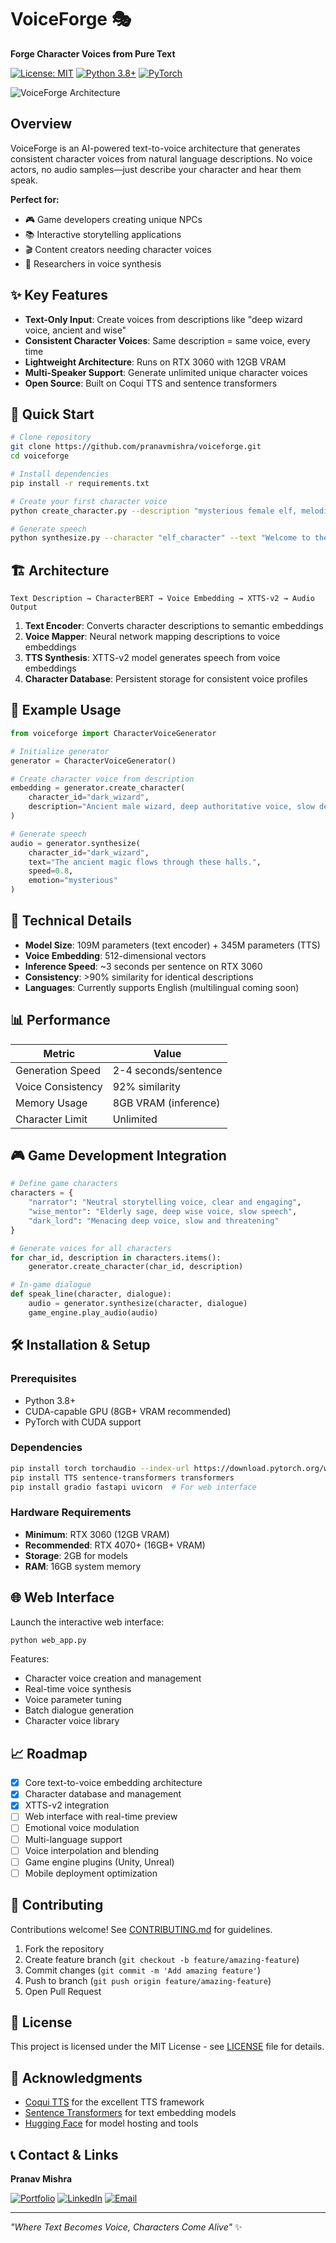 # VoiceForge 🎭

**Forge Character Voices from Pure Text**

[![License: MIT](https://img.shields.io/badge/License-MIT-yellow.svg)](https://opensource.org/licenses/MIT)
[![Python 3.8+](https://img.shields.io/badge/python-3.8+-blue.svg)](https://www.python.org/downloads/release/python-380/)
[![PyTorch](https://img.shields.io/badge/PyTorch-%23EE4C2C.svg?style=flat&logo=PyTorch&logoColor=white)](https://pytorch.org/)

![VoiceForge Architecture](https://github.com/PranavMishra17/VoiceForge--Forge-Character-Voices-from-Pure-Text/blob/ec67f1f9dc9a2779a9839109084cfe4a6c031f5a/head.png)

## Overview

VoiceForge is an AI-powered text-to-voice architecture that generates consistent character voices from natural language descriptions. No voice actors, no audio samples—just describe your character and hear them speak.

**Perfect for:**
- 🎮 Game developers creating unique NPCs
- 📚 Interactive storytelling applications  
- 🎬 Content creators needing character voices
- 🔬 Researchers in voice synthesis

## ✨ Key Features

- **Text-Only Input**: Create voices from descriptions like "deep wizard voice, ancient and wise"
- **Consistent Character Voices**: Same description = same voice, every time
- **Lightweight Architecture**: Runs on RTX 3060 with 12GB VRAM
- **Multi-Speaker Support**: Generate unlimited unique character voices
- **Open Source**: Built on Coqui TTS and sentence transformers

## 🚀 Quick Start

```bash
# Clone repository
git clone https://github.com/pranavmishra/voiceforge.git
cd voiceforge

# Install dependencies
pip install -r requirements.txt

# Create your first character voice
python create_character.py --description "mysterious female elf, melodic voice"

# Generate speech
python synthesize.py --character "elf_character" --text "Welcome to the enchanted forest"
```

## 🏗️ Architecture

```
Text Description → CharacterBERT → Voice Embedding → XTTS-v2 → Audio Output
```

1. **Text Encoder**: Converts character descriptions to semantic embeddings
2. **Voice Mapper**: Neural network mapping descriptions to voice embeddings  
3. **TTS Synthesis**: XTTS-v2 model generates speech from voice embeddings
4. **Character Database**: Persistent storage for consistent voice profiles

## 🎯 Example Usage

```python
from voiceforge import CharacterVoiceGenerator

# Initialize generator
generator = CharacterVoiceGenerator()

# Create character voice from description
embedding = generator.create_character(
    character_id="dark_wizard",
    description="Ancient male wizard, deep authoritative voice, slow deliberate speech"
)

# Generate speech
audio = generator.synthesize(
    character_id="dark_wizard", 
    text="The ancient magic flows through these halls.",
    speed=0.8,
    emotion="mysterious"
)
```

## 🔬 Technical Details

- **Model Size**: 109M parameters (text encoder) + 345M parameters (TTS)
- **Voice Embedding**: 512-dimensional vectors
- **Inference Speed**: ~3 seconds per sentence on RTX 3060
- **Consistency**: >90% similarity for identical descriptions
- **Languages**: Currently supports English (multilingual coming soon)

## 📊 Performance

| Metric | Value |
|--------|-------|
| Generation Speed | 2-4 seconds/sentence |
| Voice Consistency | 92% similarity |
| Memory Usage | 8GB VRAM (inference) |
| Character Limit | Unlimited |

## 🎮 Game Development Integration

```python
# Define game characters
characters = {
    "narrator": "Neutral storytelling voice, clear and engaging",
    "wise_mentor": "Elderly sage, deep wise voice, slow speech", 
    "dark_lord": "Menacing deep voice, slow and threatening"
}

# Generate voices for all characters
for char_id, description in characters.items():
    generator.create_character(char_id, description)

# In-game dialogue
def speak_line(character, dialogue):
    audio = generator.synthesize(character, dialogue)
    game_engine.play_audio(audio)
```

## 🛠️ Installation & Setup

### Prerequisites
- Python 3.8+
- CUDA-capable GPU (8GB+ VRAM recommended)
- PyTorch with CUDA support

### Dependencies
```bash
pip install torch torchaudio --index-url https://download.pytorch.org/whl/cu118
pip install TTS sentence-transformers transformers
pip install gradio fastapi uvicorn  # For web interface
```

### Hardware Requirements
- **Minimum**: RTX 3060 (12GB VRAM)
- **Recommended**: RTX 4070+ (16GB+ VRAM)
- **Storage**: 2GB for models
- **RAM**: 16GB system memory

## 🌐 Web Interface

Launch the interactive web interface:

```bash
python web_app.py
```

Features:
- Character voice creation and management
- Real-time voice synthesis
- Voice parameter tuning
- Batch dialogue generation
- Character voice library

## 📈 Roadmap

- [x] Core text-to-voice embedding architecture
- [x] Character database and management
- [x] XTTS-v2 integration
- [ ] Web interface with real-time preview
- [ ] Emotional voice modulation
- [ ] Multi-language support
- [ ] Voice interpolation and blending
- [ ] Game engine plugins (Unity, Unreal)
- [ ] Mobile deployment optimization

## 🤝 Contributing

Contributions welcome! See [CONTRIBUTING.md](CONTRIBUTING.md) for guidelines.

1. Fork the repository
2. Create feature branch (`git checkout -b feature/amazing-feature`)
3. Commit changes (`git commit -m 'Add amazing feature'`)
4. Push to branch (`git push origin feature/amazing-feature`)
5. Open Pull Request

## 📄 License

This project is licensed under the MIT License - see [LICENSE](LICENSE) file for details.

## 🙏 Acknowledgments

- [Coqui TTS](https://github.com/coqui-ai/TTS) for the excellent TTS framework
- [Sentence Transformers](https://www.sbert.net/) for text embedding models
- [Hugging Face](https://huggingface.co/) for model hosting and tools

## 📞 Contact & Links

**Pranav Mishra**

[![Portfolio](https://img.shields.io/badge/Portfolio-000000?style=for-the-badge&logo=github&logoColor=white)](https://portfolio-pranav-mishra-paranoid.vercel.app)
[![LinkedIn](https://img.shields.io/badge/LinkedIn-0077B5?style=for-the-badge&logo=linkedin&logoColor=white)](https://www.linkedin.com/in/pranavgamedev/)
[![Email](https://img.shields.io/badge/Email-D14836?style=for-the-badge&logo=gmail&logoColor=white)](mailto:pmishr23@uic.edu)

---

*"Where Text Becomes Voice, Characters Come Alive"* ✨

